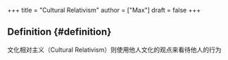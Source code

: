 +++
title = "Cultural Relativism"
author = ["Max"]
draft = false
+++

## Definition {#definition}

文化相对主义（Cultural Relativism）则使用他人文化的观点来看待他人的行为